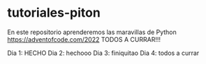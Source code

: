 # tutoriales-piton
En este repositorio aprenderemos las maravillas de Python
https://adventofcode.com/2022
TODOS A CURRAR!!!

Dia 1: HECHO
Dia 2: hechooo
Dia 3: finiquitao
Dia 4: todos a currar